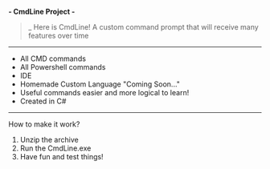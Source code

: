 **- CmdLine Project -**
>_ Here is CmdLine! A custom command prompt that will receive many features over time
__________________

- All CMD commands
- All Powershell commands
- IDE
- Homemade Custom Language "Coming Soon..." 
- Useful commands easier and more logical to learn!
- Created in C#

__________________

How to make it work?

1. Unzip the archive
2. Run the CmdLine.exe
3. Have fun and test things!
